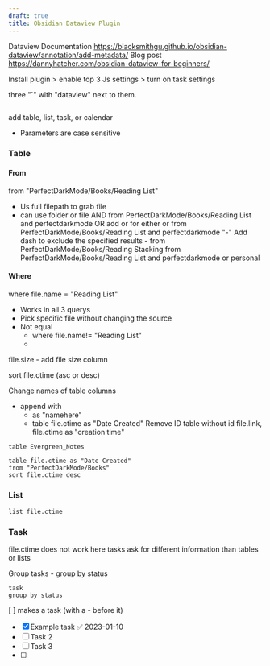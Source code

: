 ```yaml
---
draft: true
title: Obsidian Dataview Plugin
---
```


Dataview Documentation https://blacksmithgu.github.io/obsidian-dataview/annotation/add-metadata/
Blog post https://dannyhatcher.com/obsidian-dataview-for-beginners/

Install plugin > enable top 3 Js settings > turn on task settings

three "`" with "dataview" next to them.

```dataview
```

add table, list, task, or calendar

- Parameters are case sensitive

### Table

#### From
from "PerfectDarkMode/Books/Reading List"
- Us full filepath to grab file
- can use folder or file
	AND
		from PerfectDarkMode/Books/Reading List and perfectdarkmode
	OR
		add or for either or
		from PerfectDarkMode/Books/Reading List and perfectdarkmode
	"-"
		Add dash to exclude the specified results
			- from PerfectDarkMode/Books/Reading
	Stacking
		from PerfectDarkMode/Books/Reading List and perfectdarkmode or personal

#### Where
where file.name = "Reading List"
- Works in all 3 querys
- Pick specific file without changing the source
- Not equal
	- where file.name!= "Reading List"
	- 

file.size
	- add file size column

sort file.ctime (asc or desc)

Change names of table columns
- append with 
	- as "namehere"
	- table file.ctime as "Date Created"
Remove ID
	table without id file.link, file.ctime as "creation time"

```dataview
table Evergreen_Notes
```



```dataview
table file.ctime as "Date Created"
from "PerfectDarkMode/Books"
sort file.ctime desc
```

### List

```dataview
list file.ctime
```

### Task
file.ctime does not work here
tasks ask for different information than tables or lists

Group tasks
	- group by status

```dataview
task
group by status
```

[  ] makes a task (with a - before it)
- [x] Example task ✅ 2023-01-10
- [ ] Task 2
- [ ] Task 3
- [ ] 